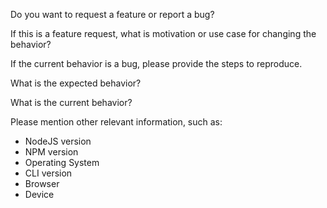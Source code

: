 Do you want to request a feature or report a bug?

If this is a feature request, what is motivation or use case for changing the behavior?

If the current behavior is a bug, please provide the steps to reproduce.

What is the expected behavior?

What is the current behavior?

Please mention other relevant information, such as:

* NodeJS version
* NPM version
* Operating System
* CLI version
* Browser
* Device
